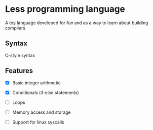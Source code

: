 # Less programming language #

A toy language developed for fun and as a way to learn about building compilers.

## Syntax

C-style syntax

## Features

- [x] Basic integer arithmetic
- [x] Conditionals (if-else statements)
- [ ] Loops
- [ ] Memory access and storage
- [ ] Support for linux syscalls

